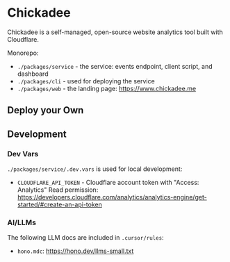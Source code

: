 # Chickadee

Chickadee is a self-managed, open-source website analytics tool built with Cloudflare.

Monorepo:

- `./packages/service` - the service: events endpoint, client script, and dashboard
- `./packages/cli` - used for deploying the service
- `./packages/web` - the landing page: <https://www.chickadee.me>

## Deploy your Own

<!-- TODO! how to deploy chickadee -->

## Development

### Dev Vars

`./packages/service/.dev.vars` is used for local development:

- `CLOUDFLARE_API_TOKEN` - Cloudflare account token with "Access: Analytics" Read permission: <https://developers.cloudflare.com/analytics/analytics-engine/get-started/#create-an-api-token>

### AI/LLMs

The following LLM docs are included in `.cursor/rules`:

- `hono.mdc`: <https://hono.dev/llms-small.txt>
